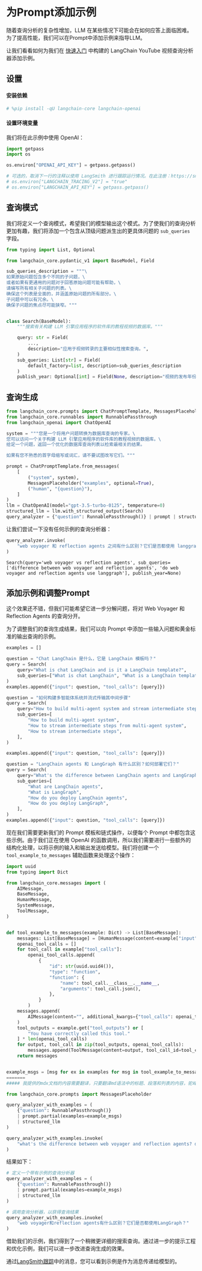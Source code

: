 # 为Prompt添加示例

随着查询分析的复杂性增加，LLM 在某些情况下可能会在如何应答上面临困难。为了提高性能，我们可以在Prompt中添加示例来指导LLM。

让我们看看如何为我们在 [快速入门](/use_cases/query_analysis/quickstart) 中构建的 LangChain YouTube 视频查询分析器添加示例。

## 设置
#### 安装依赖


```python
# %pip install -qU langchain-core langchain-openai
```

#### 设置环境变量

我们将在此示例中使用 OpenAI：


```python
import getpass
import os

os.environ["OPENAI_API_KEY"] = getpass.getpass()

# 可选的，取消下一行的注释以使用 LangSmith 进行跟踪运行情况。在此注册：https://smith.langchain.com。
# os.environ["LANGCHAIN_TRACING_V2"] = "true"
# os.environ["LANGCHAIN_API_KEY"] = getpass.getpass()
```

## 查询模式

我们将定义一个查询模式，希望我们的模型输出这个模式。为了使我们的查询分析更加有趣，我们将添加一个包含从顶级问题派生出的更具体问题的 `sub_queries` 字段。


```python
from typing import List, Optional

from langchain_core.pydantic_v1 import BaseModel, Field

sub_queries_description = """\
如果原始问题包含多个不同的子问题，\
或者如果有更通用的问题对于回答原始问题可能有帮助，\
请编写所有相关子问题的列表。\
确保这个列表是全面的，并涵盖原始问题的所有部分。\
子问题中可以有冗余。\
确保子问题的焦点尽可能狭窄。"""


class Search(BaseModel):
    """搜索有关构建 LLM 引擎应用程序的软件库的教程视频的数据库。"""

    query: str = Field(
        ...,
        description="应用于视频转录的主要相似性搜索查询。",
    )
    sub_queries: List[str] = Field(
        default_factory=list, description=sub_queries_description
    )
    publish_year: Optional[int] = Field(None, description="视频的发布年份")
```

## 查询生成


```python
from langchain_core.prompts import ChatPromptTemplate, MessagesPlaceholder
from langchain_core.runnables import RunnablePassthrough
from langchain_openai import ChatOpenAI

system = """您是一个将用户问题转换为数据库查询的专家。\
您可以访问一个关于构建 LLM 引擎应用程序的软件库的教程视频的数据库。\
给定一个问题，返回一个优化的数据库查询列表以检索最相关的结果。

如果有您不熟悉的首字母缩写或词汇，请不要试图改写它们。"""

prompt = ChatPromptTemplate.from_messages(
    [
        ("system", system),
        MessagesPlaceholder("examples", optional=True),
        ("human", "{question}"),
    ]
)
llm = ChatOpenAI(model="gpt-3.5-turbo-0125", temperature=0)
structured_llm = llm.with_structured_output(Search)
query_analyzer = {"question": RunnablePassthrough()} | prompt | structured_llm
```

让我们尝试一下没有任何示例的查询分析器：


```python
query_analyzer.invoke(
    "web voyager 和 reflection agents 之间有什么区别？它们是否都使用 langgraph？"
)
```




    Search(query='web voyager vs reflection agents', sub_queries=['difference between web voyager and reflection agents', 'do web voyager and reflection agents use langgraph'], publish_year=None)



## 添加示例和调整Prompt

这个效果还不错，但我们可能希望它进一步分解问题，将对 Web Voyager 和 Reflection Agents 的查询分开。

为了调整我们的查询生成结果，我们可以向 Prompt 中添加一些输入问题和黄金标准的输出查询的示例。


```python
examples = []
```


```python
question = "Chat LangChain 是什么，它是 LangChain 模板吗？"
query = Search(
    query="What is chat LangChain and is it a LangChain template?",
    sub_queries=["What is chat LangChain", "What is a LangChain template"],
)
examples.append({"input": question, "tool_calls": [query]})
```


```python
question = "如何构建多智能体系统并流式传输其中间步骤"
query = Search(
    query="How to build multi-agent system and stream intermediate steps from it",
    sub_queries=[
        "How to build multi-agent system",
        "How to stream intermediate steps from multi-agent system",
        "How to stream intermediate steps",
    ],
)

examples.append({"input": question, "tool_calls": [query]})
```


```python
question = "LangChain agents 和 LangGraph 有什么区别？如何部署它们？"
query = Search(
    query="What's the difference between LangChain agents and LangGraph? How do you deploy them?",
    sub_queries=[
        "What are LangChain agents",
        "What is LangGraph",
        "How do you deploy LangChain agents",
        "How do you deploy LangGraph",
    ],
)
examples.append({"input": question, "tool_calls": [query]})
```

现在我们需要更新我们的 Prompt 模板和链式操作，以便每个 Prompt 中都包含这些示例。由于我们正在使用 OpenAI 的函数调用，所以我们需要进行一些额外的结构化处理，以将示例的输入和输出发送给模型。我们将创建一个 `tool_example_to_messages` 辅助函数来处理这个操作：


```python
import uuid
from typing import Dict

from langchain_core.messages import (
    AIMessage,
    BaseMessage,
    HumanMessage,
    SystemMessage,
    ToolMessage,
)


def tool_example_to_messages(example: Dict) -> List[BaseMessage]:
    messages: List[BaseMessage] = [HumanMessage(content=example["input"])]
    openai_tool_calls = []
    for tool_call in example["tool_calls"]:
        openai_tool_calls.append(
            {
                "id": str(uuid.uuid4()),
                "type": "function",
                "function": {
                    "name": tool_call.__class__.__name__,
                    "arguments": tool_call.json(),
                },
            }
        )
    messages.append(
        AIMessage(content="", additional_kwargs={"tool_calls": openai_tool_calls})
    )
    tool_outputs = example.get("tool_outputs") or [
        "You have correctly called this tool."
    ] * len(openai_tool_calls)
    for output, tool_call in zip(tool_outputs, openai_tool_calls):
        messages.append(ToolMessage(content=output, tool_call_id=tool_call["id"]))
    return messages


example_msgs = [msg for ex in examples for msg in tool_example_to_messages(ex)]
=======
##### 我提供的mdx文档的内容需要翻译，只要翻译md语法中的标题、段落和列表的内容，驼峰和下划线单词不必翻译，请保留md语法标点符号，你翻译完后对原内容进行替换，将结果返回给我。mdx文档是:=======

```


```python
from langchain_core.prompts import MessagesPlaceholder

query_analyzer_with_examples = (
    {"question": RunnablePassthrough()}
    | prompt.partial(examples=example_msgs)
    | structured_llm
)
```

```python
query_analyzer_with_examples.invoke(
    "what's the difference between web voyager and reflection agents? do both use langgraph?"
)
```

结果如下：

```python
# 定义一个带有示例的查询分析器
query_analyzer_with_examples = (
    {"question": RunnablePassthrough()}
    | prompt.partial(examples=example_msgs)
    | structured_llm
)

# 调用查询分析器，以获得查询结果
query_analyzer_with_examples.invoke(
    "web voyager和reflection agents有什么区别？它们是否都使用LangGraph？"
)
```

借助我们的示例，我们得到了一个稍微更详细的搜索查询。通过进一步的提示工程和优化示例，我们可以进一步改进查询生成的效果。

通过[LangSmith跟踪](https://smith.langchain.com/public/aeaaafce-d2b1-4943-9a61-bc954e8fc6f2/r)中的消息，您可以看到示例是作为消息传递给模型的。




